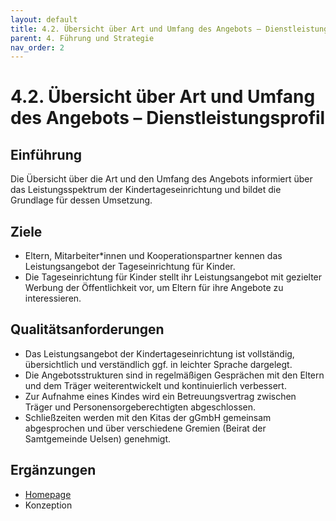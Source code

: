 ```yaml
---
layout: default
title: 4.2. Übersicht über Art und Umfang des Angebots – Dienstleistungsprofil
parent: 4. Führung und Strategie
nav_order: 2
---
```


# 4.2. Übersicht über Art und Umfang des Angebots – Dienstleistungsprofil

## Einführung
Die Übersicht über die Art und den Umfang des Angebots informiert über das Leistungsspektrum der Kindertageseinrichtung und bildet die Grundlage für dessen Umsetzung.

## Ziele
* Eltern, Mitarbeiter*innen und Kooperationspartner kennen das Leistungsangebot der Tageseinrichtung für Kinder.
* Die Tageseinrichtung für Kinder stellt ihr Leistungsangebot mit gezielter Werbung der Öffentlichkeit vor, um Eltern für ihre Angebote zu interessieren.

## Qualitätsanforderungen
* Das Leistungsangebot der Kindertageseinrichtung ist vollständig, übersichtlich und verständlich ggf. in leichter Sprache dargelegt.
* Die Angebotsstrukturen sind in regelmäßigen Gesprächen mit den Eltern und dem Träger weiterentwickelt und kontinuierlich verbessert.
* Zur Aufnahme eines Kindes wird ein Betreuungsvertrag zwischen Träger und Personensorgeberechtigten abgeschlossen.
* Schließzeiten werden mit den Kitas der gGmbH gemeinsam abgesprochen und über verschiedene Gremien (Beirat der Samtgemeinde Uelsen) genehmigt.

## Ergänzungen
* <a href="https://www.kita-grafschaft.de" target="_blank">Homepage</a>
* Konzeption
